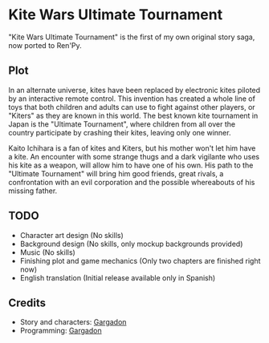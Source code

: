 # Kite Wars Ultimate Tournament
"Kite Wars Ultimate Tournament" is the first of my own original story saga, now ported to Ren'Py.

## Plot
In an alternate universe, kites have been replaced by electronic kites piloted by an interactive remote control. This invention has created a whole line of toys that both children and adults can use to fight against other players, or "Kiters" as they are known in this world. The best known kite tournament in Japan is the "Ultimate Tournament", where children from all over the country participate by crashing their kites, leaving only one winner.

Kaito Ichihara is a fan of kites and Kiters, but his mother won't let him have a kite. An encounter with some strange thugs and a dark vigilante who uses his kite as a weapon, will allow him to have one of his own. His path to the "Ultimate Tournament" will bring him good friends, great rivals, a confrontation with an evil corporation and the possible whereabouts of his missing father.

## TODO
* Character art design (No skills)
* Background design (No skills, only mockup backgrounds provided)
* Music (No skills)
* Finishing plot and game mechanics (Only two chapters are finished right now)
* English translation (Initial release available only in Spanish)

## Credits
* Story and characters: [Gargadon](https://github.com/Gargadon)
* Programming: [Gargadon](https://github.com/Gargadon)
